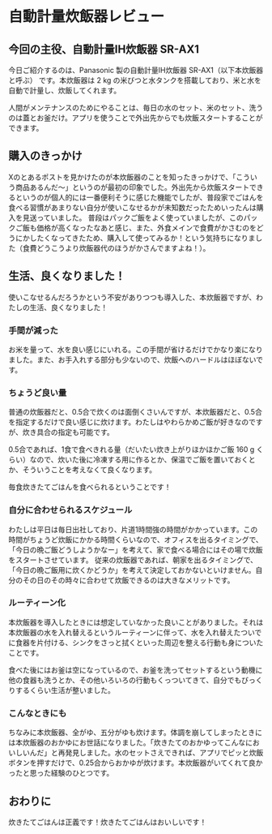 # 自動計量炊飯器レビュー

## 今回の主役、自動計量IH炊飯器 SR-AX1
今日ご紹介するのは、Panasonic 製の自動計量IH炊飯器 SR-AX1（以下本炊飯器と呼ぶ） です。本炊飯器は 2 kg の米びつと水タンクを搭載しており、米と水を自動で計量し、炊飯してくれます。

人間がメンテナンスのためにやることは、毎日の水のセット、米のセット、洗うのは蓋とお釜だけ。アプリを使うことで外出先からでも炊飯スタートすることができます。

## 購入のきっかけ
Xのとあるポストを見かけたのが本炊飯器のことを知ったきっかけで、「こういう商品あるんだ～」というのが最初の印象でした。外出先から炊飯スタートできるというのが個人的には一番便利そうに感じた機能でしたが、普段家でごはんを食べる習慣があまりない自分が使いこなせるかが未知数だったためいったんは購入を見送っていました。
普段はパックご飯をよく使っていましたが、このパックご飯も価格が高くなったなあと感じ、また、外食メインで食費がかさむのをどうにかしたくなってきたため、購入して使ってみるか！という気持ちになりました（食費どうこうより炊飯器代のほうがかさんでますよね！）。

## 生活、良くなりました！
使いこなせるんだろうかという不安がありつつも導入した、本炊飯器ですが、わたしの生活、良くなりました！

### 手間が減った
お米を量って、水を良い感じにいれる。この手間が省けるだけでかなり楽になりました。また、お手入れする部分も少ないので、炊飯へのハードルはほぼないです。

### ちょうど良い量
普通の炊飯器だと、0.5合で炊くのは面倒くさいんですが、本炊飯器だと、0.5合を指定するだけで良い感じに炊けます。わたしはやわらかめご飯が好きなのですが、炊き具合の指定も可能です。

0.5合であれば、1食で食べきれる量（だいたい炊き上がりほかほかご飯 160 g くらい）なので、炊いた後に冷凍する用に作るとか、保温でご飯を置いておくとか、そういうことを考えなくて良くなります。

毎食炊きたてごはんを食べられるということです！

### 自分に合わせられるスケジュール
わたしは平日は毎日出社しており、片道1時間強の時間がかかっています。この時間がちょうど炊飯にかかる時間くらいなので、オフィスを出るタイミングで、「今日の晩ご飯どうしようかなー」を考えて、家で食べる場合にはその場で炊飯をスタートさせています。
従来の炊飯器であれば、朝家を出るタイミングで、「今日の晩ご飯用に炊くかどうか」を考えて決定しておかないといけません。自分のその日のその時々に合わせて炊飯できるのは大きなメリットです。

### ルーティーン化
本炊飯器を導入したときには想定していなかった良いことがありました。それは本炊飯器の水を入れ替えるというルーティーンに伴って、水を入れ替えたついでに食器を片付ける、シンクをさっと拭くといった周辺を整える行動も身についたことです。

食べた後にはお釜は空になっているので、お釜を洗ってセットするという動機に他の食器も洗うとか、その他いろいろの行動もくっついてきて、自分でもびっくりするくらい生活が整いました。

### こんなときにも
ちなみに本炊飯器、全がゆ、五分がゆも炊けます。体調を崩してしまったときには本炊飯器のおかゆにお世話になりました。「炊きたてのおかゆってこんなにおいしいんだ」と再発見しました。水のセットさえできれば、アプリでピッと炊飯ボタンを押すだけで、0.25合からおかゆが炊けます。本炊飯器がいてくれて良かったと思った経験のひとつです。

## おわりに
炊きたてごはんは正義です！炊きたてごはんはおいしいです！